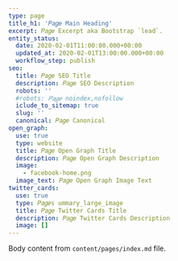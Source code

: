 ```yaml
---
type: page
title_h1: '𝑃𝑎𝑔𝑒 Main Heading'
excerpt: 𝑃𝑎𝑔𝑒 Excerpt aka Bootstrap `lead`.
entity_status:
  date: 2020-02-01T11:00:00.000+00:00
  updated_at: 2020-02-01T13:00:00.000+00:00
  workflow_step: publish
seo:
  title: 𝑃𝑎𝑔𝑒 SEO Title
  description: 𝑃𝑎𝑔𝑒 SEO Description
  robots: ''
  #robots: 𝑃𝑎𝑔𝑒 noindex,nofollow
  iclude_to_sitemap: true
  slug: ''
  canonical: 𝑃𝑎𝑔𝑒 Canonical
open_graph:
  use: true
  type: website
  title: 𝑃𝑎𝑔𝑒 Open Graph Title
  description: 𝑃𝑎𝑔𝑒 Open Graph Description
  image:
    - facebook-home.png
  image_text: 𝑃𝑎𝑔𝑒 Open Graph Image Text
twitter_cards:
  use: true
  type: 𝑃𝑎𝑔𝑒s ummary_large_image
  title: 𝑃𝑎𝑔𝑒 Twitter Cards Title
  description: 𝑃𝑎𝑔𝑒 Twitter Cards Description
  image: []
---
```


Body content from `content/pages/index.md` file.
